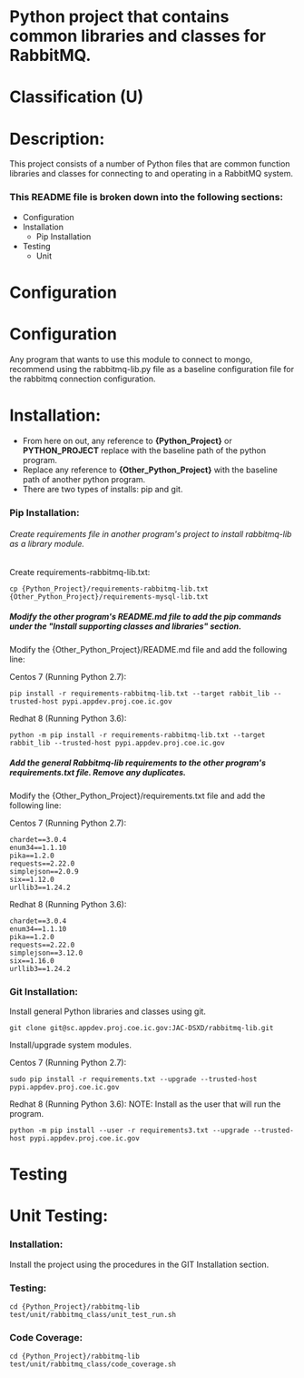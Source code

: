 # Python project that contains common libraries and classes for RabbitMQ.
# Classification (U)


# Description:
  This project consists of a number of Python files that are common function libraries and classes for connecting to and operating in a RabbitMQ system.


###  This README file is broken down into the following sections:
 * Configuration
 * Installation
   - Pip Installation
 * Testing
   - Unit


# Configuration
# Configuration
Any program that wants to use this module to connect to mongo, recommend using the rabbitmq-lib.py file as a baseline configuration file for the rabbitmq connection configuration.


# Installation:
  * From here on out, any reference to **{Python_Project}** or **PYTHON_PROJECT** replace with the baseline path of the python program.
  * Replace any reference to **{Other_Python_Project}** with the baseline path of another python program.
  * There are two types of installs: pip and git.

### Pip Installation:

###### Create requirements file in another program's project to install rabbitmq-lib as a library module.

Create requirements-rabbitmq-lib.txt:

```
cp {Python_Project}/requirements-rabbitmq-lib.txt {Other_Python_Project}/requirements-mysql-lib.txt
```

##### Modify the other program's README.md file to add the pip commands under the "Install supporting classes and libraries" section.

Modify the {Other_Python_Project}/README.md file and add the following line:

Centos 7 (Running Python 2.7):
```
pip install -r requirements-rabbitmq-lib.txt --target rabbit_lib --trusted-host pypi.appdev.proj.coe.ic.gov
```

Redhat 8 (Running Python 3.6):
```
python -m pip install -r requirements-rabbitmq-lib.txt --target rabbit_lib --trusted-host pypi.appdev.proj.coe.ic.gov
```

##### Add the general Rabbitmq-lib requirements to the other program's requirements.txt file.  Remove any duplicates.

Modify the {Other_Python_Project}/requirements.txt file and add the following line:

Centos 7 (Running Python 2.7):
```
chardet==3.0.4
enum34==1.1.10
pika==1.2.0
requests==2.22.0
simplejson==2.0.9
six==1.12.0
urllib3==1.24.2
```

Redhat 8 (Running Python 3.6):
```
chardet==3.0.4
enum34==1.1.10
pika==1.2.0
requests==2.22.0
simplejson==3.12.0
six==1.16.0
urllib3==1.24.2
```

### Git Installation:

Install general Python libraries and classes using git.

```
git clone git@sc.appdev.proj.coe.ic.gov:JAC-DSXD/rabbitmq-lib.git
```

Install/upgrade system modules.

Centos 7 (Running Python 2.7):

```
sudo pip install -r requirements.txt --upgrade --trusted-host pypi.appdev.proj.coe.ic.gov
```

Redhat 8 (Running Python 3.6):
NOTE: Install as the user that will run the program.

```
python -m pip install --user -r requirements3.txt --upgrade --trusted-host pypi.appdev.proj.coe.ic.gov
```


# Testing

# Unit Testing:

### Installation:

Install the project using the procedures in the GIT Installation section.

### Testing:
```
cd {Python_Project}/rabbitmq-lib
test/unit/rabbitmq_class/unit_test_run.sh
```

### Code Coverage:
```
cd {Python_Project}/rabbitmq-lib
test/unit/rabbitmq_class/code_coverage.sh
```

